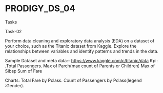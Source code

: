 # PRODIGY_DS_04
Tasks

Task-02

Perform data cleaning and exploratory data analysis (EDA) on a dataset of your choice, such as the Titanic dataset from Kaggle. Explore the relationships between variables and identify patterns and trends in the data.

Sample Dataset  and meta data:- https://www.kaggle.com/c/titanic/data
Kpi:
.Total Passengers.
Max of Parch(max count of Parents or Children)
Max of Sibsp
Sum of Fare

Charts:
Total Fare by Pclass.
Count of Passengers by Pclass(legend :Gender).
